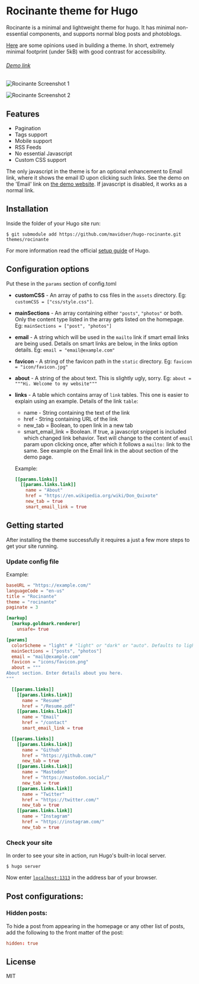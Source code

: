 # Rocinante theme for Hugo

Rocinante is a minimal and lightweight theme for hugo. It has minimal non-essential components, and supports normal blog posts and photoblogs.

[Here][1] are some opinions used in building a theme. In short, extremely minimal footprint (under 5kB) with good contrast for accessibility.

######  [Demo link](https://sidverma.io/hugo-rocinante/)

![Rocinante Screenshot 1](https://raw.githubusercontent.com/mavidser/hugo-rocinante/master/images/tn.png)

![Rocinante Screenshot 2](https://raw.githubusercontent.com/mavidser/hugo-rocinante/master/images/screenshot.png)

## Features

- Pagination
- Tags support
- Mobile support
- RSS Feeds
- No essential Javascript
- Custom CSS support

The only javascript in the theme is for an optional enhancement to Email link, where it shows the email ID upon clicking such links. See the demo on the 'Email' link on [the demo website](https://sidverma.io/hugo-rocinante/). If javascript is disabled, it works as a normal link.

## Installation

Inside the folder of your Hugo site run:

    $ git submodule add https://github.com/mavidser/hugo-rocinante.git themes/rocinante

For more information read the official [setup guide](//gohugo.io/overview/installing/) of Hugo.

## Configuration options

Put these in the `params` section of config.toml

- **customCSS** - An array of paths to css files in the `assets` directory. Eg: `customCSS = ["css/style.css"]`.
- **mainSections** - An array containing either `"posts"`, `"photos"` or both. Only the content type listed in the array gets listed on the homepage. Eg: `mainSections = ["post", "photos"]`
- **email** - A string which will be used in the `mailto` link if smart email links are being used. Details on smart links are below, in the links option details. Eg: `email = "email@example.com"`
- **favicon** - A string of the favicon path in the `static` directory.  Eg: `favicon = "icon/favicon.jpg"`
- **about** - A string of the about text. This is slightly ugly, sorry. Eg: `about = """Hi. Welcome to my website"""`
- **links** - A table which contains array of `link` tables. This one is easier to explain using an example. Details of the link `table`:
  - name - String containing the text of the link
  - href - String containing URL of the link
  - new_tab = Boolean, to open link in a new tab
  - smart_email_link = Boolean. If true, a javascript snippet is included which changed link behavior. Text will change to the content of `email` param upon clicking once, after which it follows a `mailto:` link to the same. See example on the Email link in the about section of the demo page.

  Example:
  ```toml
  [[params.links]]
    [[params.links.link]]
      name = "About"
      href = "https://en.wikipedia.org/wiki/Don_Quixote"
      new_tab = true
      smart_email_link = true
  ```

## Getting started

After installing the theme successfully it requires a just a few more steps to get your site running.

### Update config file

Example:

```toml
baseURL = "https://example.com/"
languageCode = "en-us"
title = "Rocinante"
theme = "rocinante"
paginate = 3

[markup]
  [markup.goldmark.renderer]
    unsafe= true

[params]
  colorScheme = "light" # "light" or "dark" or "auto". Defaults to light.
  mainSections = ["posts", "photos"]
  email = "mail@example.com"
  favicon = "icons/favicon.png"
  about = """
About section. Enter details about you here.
"""

  [[params.links]]
    [[params.links.link]]
      name = "Resume"
      href = "/Resume.pdf"
    [[params.links.link]]
      name = "Email"
      href = "/contact"
      smart_email_link = true

  [[params.links]]
    [[params.links.link]]
      name = "Github"
      href = "https://github.com/"
      new_tab = true
    [[params.links.link]]
      name = "Mastodon"
      href = "https://mastodon.social/"
      new_tab = true
    [[params.links.link]]
      name = "Twitter"
      href = "https://twitter.com/"
      new_tab = true
    [[params.links.link]]
      name = "Instagram"
      href = "https://instagram.com/"
      new_tab = true
```

### Check your site

In order to see your site in action, run Hugo's built-in local server.

`$ hugo server`

Now enter [`localhost:1313`](http://localhost:1313/) in the address bar of your browser.

## Post configurations:

### Hidden posts:

To hide a post from appearing in the homepage or any other list of posts, add the following to the front matter of the post:

```toml
hidden: true
```

## License

MIT

[1]: https://sidverma.io/2020/03/07/website-updates#the-theme
